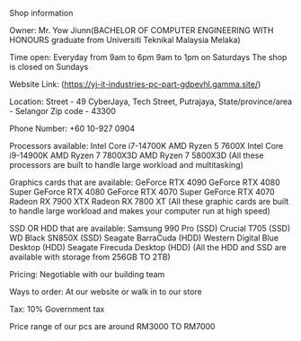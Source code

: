 Shop information

Owner:
Mr. Yow Jiunn(BACHELOR OF COMPUTER ENGINEERING WITH HONOURS graduate from Universiti Teknikal Malaysia Melaka)

Time open:
Everyday from 9am to 6pm 
9am to 1pm on Saturdays
The shop is closed on Sundays

Website Link:
(https://yj-it-industries-pc-part-gdpevhl.gamma.site/)

Location:
Street - 49 CyberJaya, Tech Street, Putrajaya,
State/province/area - Selangor
Zip code - 43300

Phone Number:
+60 10-927 0904

Processors available:
Intel Core i7-14700K
AMD Ryzen 5 7600X
Intel Core i9-14900K
AMD Ryzen 7 7800X3D
AMD Ryzen 7 5800X3D
(All these processors are built to handle large workload and multitasking)

Graphics cards that are available:
GeForce RTX 4090
GeForce RTX 4080 Super
GeForce RTX 4080
GeForce RTX 4070 Super
GeForce RTX 4070
Radeon RX 7900 XTX
Radeon RX 7800 XT
(All these graphic cards are built to handle large workload and makes your computer run at high speed)

SSD OR HDD that are available:
Samsung 990 Pro (SSD)
Crucial T705 (SSD)
WD Black SN850X (SSD)
Seagate BarraCuda (HDD)
Western Digital Blue Desktop (HDD)
Seagate Firecuda Desktop (HDD)
(All the HDD and SSD are available with storage from 256GB TO 2TB)

Pricing:
Negotiable with our building team

Ways to order:
At our website or walk in to our store

Tax:
10% Government tax

Price range of our pcs are around RM3000 TO RM7000




